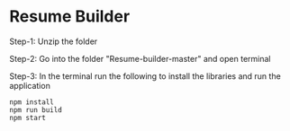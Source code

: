 # Resume Builder

Step-1: Unzip the folder

Step-2: Go into the folder "Resume-builder-master" and open terminal

Step-3: In the terminal run the following to install the libraries and run the application

```
npm install
npm run build
npm start
```
